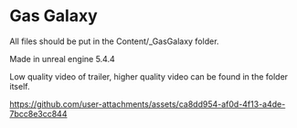 # Gas Galaxy

All files should be put in the Content/_GasGalaxy folder.

Made in unreal engine 5.4.4

Low quality video of trailer, higher quality video can be found in the folder itself.

https://github.com/user-attachments/assets/ca8dd954-af0d-4f13-a4de-7bcc8e3cc844

